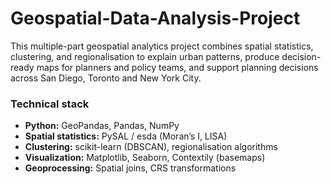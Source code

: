 # Geospatial-Data-Analysis-Project

This multiple-part geospatial analytics project combines spatial statistics, clustering, and regionalisation to explain urban patterns, produce decision-ready maps for planners and policy teams, and support planning decisions across San Diego, Toronto and New York City.


### Technical stack
- **Python:** GeoPandas, Pandas, NumPy
- **Spatial statistics:** PySAL / esda (Moran’s I, LISA)
- **Clustering:** scikit-learn (DBSCAN), regionalisation algorithms
- **Visualization:** Matplotlib, Seaborn, Contextily (basemaps)
- **Geoprocessing:** Spatial joins, CRS transformations
